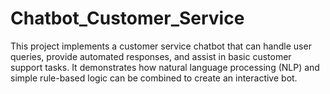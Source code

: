 # Chatbot_Customer_Service
This project implements a customer service chatbot that can handle user queries, provide automated responses, and assist in basic customer support tasks. It demonstrates how natural language processing (NLP) and simple rule-based logic can be combined to create an interactive bot.

